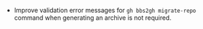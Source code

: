 - Improve validation error messages for `gh bbs2gh migrate-repo` command when generating an archive is not required.
